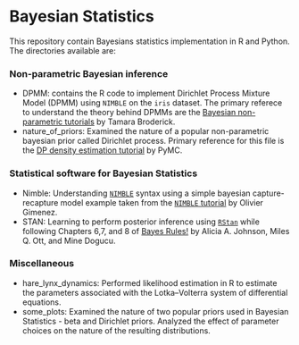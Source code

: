 # Bayesian Statistics
This repository contain Bayesians statistics implementation in R and Python. The directories available are:

### Non-parametric Bayesian inference
* DPMM: contains the R code to implement Dirichlet Process Mixture Model (DPMM) using `NIMBLE` on the `iris` dataset. The primary referece to understand the theory behind DPMMs are the [Bayesian non-parametric tutorials](https://tamarabroderick.com/tutorial_2017_simons.html) by Tamara Broderick.
* nature_of_priors: Examined the nature of a popular non-parametric bayesian prior called Dirichlet process. Primary reference for this file is the [DP density estimation tutorial](https://www.pymc.io/projects/examples/en/latest/mixture_models/dp_mix.html) by PyMC.
### Statistical software for Bayesian Statistics
* Nimble: Understanding [`NIMBLE`](https://r-nimble.org/) syntax using a simple bayesian capture-recapture model example taken from the [`NIMBLE` tutorial](https://oliviergimenez.github.io/banana-book/intronimble.html) by Olivier Gimenez.
* STAN: Learning to perform posterior inference using [`RStan`](https://mc-stan.org/users/interfaces/rstan) while following Chapters 6,7, and 8 of [Bayes Rules!](https://www.bayesrulesbook.com/) by Alicia A. Johnson, Miles Q. Ott, and Mine Dogucu.

### Miscellaneous
* hare_lynx_dynamics: Performed likelihood estimation in R to estimate the parameters associated with the Lotka–Volterra system of differential equations.
* some_plots: Examined the nature of two popular priors used in Bayesian Statistics - beta and Dirichlet priors. Analyzed the effect of parameter choices on the nature of the resulting distributions.
